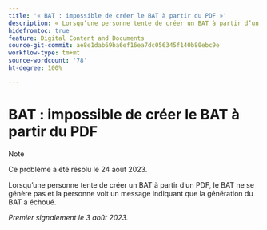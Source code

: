 ```yaml
---
title: '« BAT : impossible de créer le BAT à partir du PDF »'
description: « Lorsqu’une personne tente de créer un BAT à partir d’un PDF, le BAT ne se génère pas et la personne voit un message indiquant que la génération du BAT a échoué. »
hidefromtoc: true
feature: Digital Content and Documents
source-git-commit: ae8e1dab69ba6ef16ea7dc056345f140b80ebc9e
workflow-type: tm+mt
source-wordcount: '78'
ht-degree: 100%

---
```



# BAT : impossible de créer le BAT à partir du PDF

<!--WF and WFP TOCs-->

>[!NOTE]
>
>Ce problème a été résolu le 24 août 2023.

Lorsqu’une personne tente de créer un BAT à partir d’un PDF, le BAT ne se génère pas et la personne voit un message indiquant que la génération du BAT a échoué.

_Premier signalement le 3 août 2023._